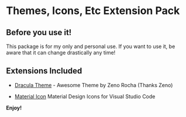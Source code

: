 # Themes, Icons, Etc Extension Pack

## Before you use it!
This package is for my only and personal use. If you want to use it, be aware
that it can change drastically any time!

## Extensions Included

* [Dracula Theme](https://marketplace.visualstudio.com/items?itemName=dracula-theme.theme-dracula) - Awesome Theme by Zeno Rocha (Thanks Zeno)

* [Material Icon](https://marketplace.visualstudio.com/items?itemName=PKief.material-icon-theme) Material Design Icons for Visual Studio Code

**Enjoy!**